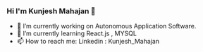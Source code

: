 ### Hi I'm Kunjesh Mahajan 👋



- 🔭 I’m currently working on Autonomous Application Software.
- 🌱 I’m currently learning React.js , MYSQL 
- 📫 How to reach me: Linkedin : Kunjesh_Mahajan
